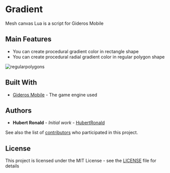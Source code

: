 # Gradient
Mesh canvas Lua is a script for Gideros Mobile

## Main Features
* You can create procedural gradient color in rectangle shape
* You can create procedural radial gradient color in regular polygon shape

![regularpolygons](https://user-images.githubusercontent.com/7612715/34508680-1725bf24-f010-11e7-9a6a-d59465117828.png)

## Built With

* [Gideros Mobile](http://giderosmobile.com//) - The game engine used

## Authors

* **Hubert Ronald** - *Initial work* - [HubertRonald](https://github.com/HubertRonald)

See also the list of [contributors](https://github.com/HubertRonald/Gradient/contributors) who participated in this project.

## License

This project is licensed under the MIT License - see the [LICENSE](LICENSE) file for details
